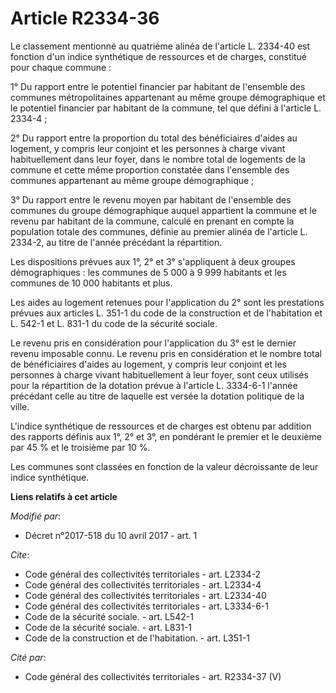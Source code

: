 # Article R2334-36

Le classement mentionné au quatrième alinéa de l'article L. 2334-40 est fonction d'un indice synthétique de ressources et de
charges, constitué pour chaque commune : 

1° Du rapport entre le potentiel financier par habitant de l'ensemble des communes métropolitaines appartenant au même groupe
démographique et le potentiel financier par habitant de la commune, tel que défini à l'article L. 2334-4 ; 

2° Du rapport entre la proportion du total des bénéficiaires d'aides au logement, y compris leur conjoint et les personnes à
charge vivant habituellement dans leur foyer, dans le nombre total de logements de la commune et cette même proportion
constatée dans l'ensemble des communes appartenant au même groupe démographique ; 

3° Du rapport entre le revenu moyen par habitant de l'ensemble des communes du groupe démographique auquel appartient la
commune et le revenu par habitant de la commune, calculé en prenant en compte la population totale des communes, définie au
premier alinéa de l'article L. 2334-2, au titre de l'année précédant la répartition. 

Les dispositions prévues aux 1°, 2° et 3° s'appliquent à deux groupes démographiques : les communes de 5 000 à 9 999
habitants et les communes de 10 000 habitants et plus. 

Les aides au logement retenues pour l'application du 2° sont les prestations prévues aux articles L. 351-1 du code de la
construction et de l'habitation et L. 542-1 et L. 831-1 du code de la sécurité sociale. 

Le revenu pris en considération pour l'application du 3° est le dernier revenu imposable connu. Le revenu pris en
considération et le nombre total de bénéficiaires d'aides au logement, y compris leur conjoint et les personnes à charge
vivant habituellement à leur foyer, sont ceux utilisés pour la répartition de la dotation prévue à l'article L. 3334-6-1
l'année précédant celle au titre de laquelle est versée la dotation politique de la ville. 

L'indice synthétique de ressources et de charges est obtenu par addition des rapports définis aux 1°, 2° et 3°, en pondérant
le premier et le deuxième par 45 % et le troisième par 10 %. 

Les communes sont classées en fonction de la valeur décroissante de leur indice synthétique.

**Liens relatifs à cet article**

_Modifié par_:

  - Décret n°2017-518 du 10 avril 2017 - art. 1

_Cite_:

  - Code général des collectivités territoriales - art. L2334-2
  - Code général des collectivités territoriales - art. L2334-4
  - Code général des collectivités territoriales - art. L2334-40
  - Code général des collectivités territoriales - art. L3334-6-1
  - Code de la sécurité sociale. - art. L542-1
  - Code de la sécurité sociale. - art. L831-1
  - Code de la construction et de l'habitation. - art. L351-1

_Cité par_:

  - Code général des collectivités territoriales - art. R2334-37 (V)
